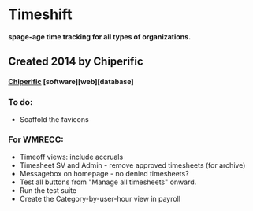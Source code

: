 # Timeshift
#### spage-age time tracking for all types of organizations.

## Created 2014 by Chiperific
#### [Chiperific](http://chiperific.com) \[software\]\[web\]\[database\]


##### 


### To do:
- Scaffold the favicons

### For WMRECC:
- Timeoff views: include accruals
- Timesheet SV and Admin - remove approved timesheets (for archive)
- Messagebox on homepage - no denied timesheets?
- Test all buttons from "Manage all timesheets" onward.
- Run the test suite
- Create the Category-by-user-hour view in payroll